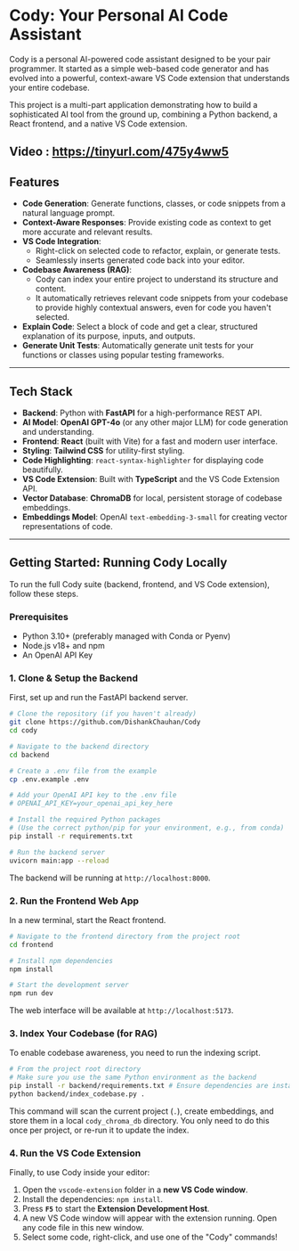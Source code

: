 # Cody: Your Personal AI Code Assistant

Cody is a personal AI-powered code assistant designed to be your pair programmer. It started as a simple web-based code generator and has evolved into a powerful, context-aware VS Code extension that understands your entire codebase.

This project is a multi-part application demonstrating how to build a sophisticated AI tool from the ground up, combining a Python backend, a React frontend, and a native VS Code extension.

Video : https://tinyurl.com/475y4ww5
---

## Features

-   **Code Generation**: Generate functions, classes, or code snippets from a natural language prompt.
-   **Context-Aware Responses**: Provide existing code as context to get more accurate and relevant results.
-   **VS Code Integration**:
    -   Right-click on selected code to refactor, explain, or generate tests.
    -   Seamlessly inserts generated code back into your editor.
-   **Codebase Awareness (RAG)**:
    -   Cody can index your entire project to understand its structure and content.
    -   It automatically retrieves relevant code snippets from your codebase to provide highly contextual answers, even for code you haven't selected.
-   **Explain Code**: Select a block of code and get a clear, structured explanation of its purpose, inputs, and outputs.
-   **Generate Unit Tests**: Automatically generate unit tests for your functions or classes using popular testing frameworks.

---

## Tech Stack

-   **Backend**: Python with **FastAPI** for a high-performance REST API.
-   **AI Model**: **OpenAI GPT-4o** (or any other major LLM) for code generation and understanding.
-   **Frontend**: **React** (built with Vite) for a fast and modern user interface.
-   **Styling**: **Tailwind CSS** for utility-first styling.
-   **Code Highlighting**: `react-syntax-highlighter` for displaying code beautifully.
-   **VS Code Extension**: Built with **TypeScript** and the VS Code Extension API.
-   **Vector Database**: **ChromaDB** for local, persistent storage of codebase embeddings.
-   **Embeddings Model**: OpenAI `text-embedding-3-small` for creating vector representations of code.

---

## Getting Started: Running Cody Locally

To run the full Cody suite (backend, frontend, and VS Code extension), follow these steps.

### Prerequisites

-   Python 3.10+ (preferably managed with Conda or Pyenv)
-   Node.js v18+ and npm
-   An OpenAI API Key

### 1. Clone & Setup the Backend

First, set up and run the FastAPI backend server.

```bash
# Clone the repository (if you haven't already)
git clone https://github.com/DishankChauhan/Cody
cd cody

# Navigate to the backend directory
cd backend

# Create a .env file from the example
cp .env.example .env

# Add your OpenAI API key to the .env file
# OPENAI_API_KEY=your_openai_api_key_here

# Install the required Python packages
# (Use the correct python/pip for your environment, e.g., from conda)
pip install -r requirements.txt

# Run the backend server
uvicorn main:app --reload
```
The backend will be running at `http://localhost:8000`.

### 2. Run the Frontend Web App

In a new terminal, start the React frontend.

```bash
# Navigate to the frontend directory from the project root
cd frontend

# Install npm dependencies
npm install

# Start the development server
npm run dev
```
The web interface will be available at `http://localhost:5173`.

### 3. Index Your Codebase (for RAG)

To enable codebase awareness, you need to run the indexing script.

```bash
# From the project root directory
# Make sure you use the same Python environment as the backend
pip install -r backend/requirements.txt # Ensure dependencies are installed
python backend/index_codebase.py .
```
This command will scan the current project (`.`), create embeddings, and store them in a local `cody_chroma_db` directory. You only need to do this once per project, or re-run it to update the index.

### 4. Run the VS Code Extension

Finally, to use Cody inside your editor:

1.  Open the `vscode-extension` folder in a **new VS Code window**.
2.  Install the dependencies: `npm install`.
3.  Press **`F5`** to start the **Extension Development Host**.
4.  A new VS Code window will appear with the extension running. Open any code file in this new window.
5.  Select some code, right-click, and use one of the "Cody" commands! 
